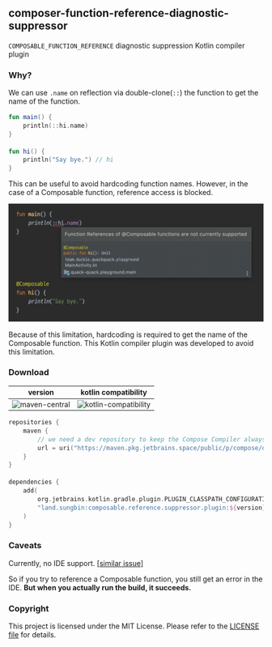 ## composer-function-reference-diagnostic-suppressor

`COMPOSABLE_FUNCTION_REFERENCE` diagnostic suppression Kotlin compiler plugin

### Why?

We can use `.name` on reflection via double-clone(`::`) the function to get the name of the function.

```kotlin
fun main() {
    println(::hi.name)
}

fun hi() {
    println("Say bye.") // hi
}
```

This can be useful to avoid hardcoding function names.
However, in the case of a Composable function, reference access is blocked.

![](assets/composable_function_reference.png)

Because of this limitation, hardcoding is required to get the name of the Composable function.
This Kotlin compiler plugin was developed to avoid this limitation.

### Download

|                                     version                                     |                                   kotlin compatibility                                   |
|:-------------------------------------------------------------------------------:|:----------------------------------------------------------------------------------------:|
| ![maven-central](https://img.shields.io/badge/maven--central-1.0.0-brightgreen) | ![kotlin-compatibility](https://img.shields.io/badge/kotlin%20compatibility-1.7.20-blue) |


```kotlin
repositories {
    maven {
        // we need a dev repository to keep the Compose Compiler always up-to-date.
        url = uri("https://maven.pkg.jetbrains.space/public/p/compose/dev")
    }
}

dependencies {
    add(
        org.jetbrains.kotlin.gradle.plugin.PLUGIN_CLASSPATH_CONFIGURATION_NAME,
        "land.sungbin:composable.reference.suppressor.plugin:${version}",
    )
}
```

### Caveats

Currently, no IDE support. [[similar issue]](https://github.com/ZacSweers/redacted-compiler-plugin/issues/8)

So if you try to reference a Composable function, you still get an error in the IDE.
**But when you actually run the build, it succeeds.**

### Copyright

This project is licensed under the MIT License.
Please refer to the [LICENSE file](LICENSE) for details.